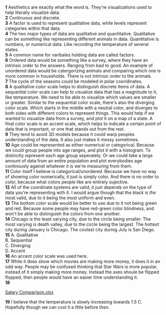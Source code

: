 **1** Aesthetics are exactly what the word is. They're visualizations used to help literally visualize data.   
**2** Continuous and discrete.   
**3** A factor is used to represent qualitative data, while levels represent categories within that data.  
**4** The two major types of data are qualitative and quantitative. Qualitative can be something like representing different animals in data. Quantitative is numbers, or numerical data. Like recording the temperature of several states.  
**5** A common name for varibales holding data are called factors.  
**6** Ordered data would be something like a survey, where they have an intrinsic order to the answers. Ranging from bad to good. An example of unordered data would be catergorizing animals and comparing which one is more common in households. There is not intrinsic order to the animals.  
**7** The cycle of the seasons could be modeled in polar cooridinates.  
**8** A qualitative color scale helps to distinguish discrete items of data. A sequential color scale can help to visualize data that has a magnitude to it, like temperature. We need to be able to visualize which values are smaller or greater. 
Similar to the sequential color scale, there's also the diverging color scale. Which starts in the middle with a neutral color, and diverges to both sides with different colors to represent things. This would help if we wanted to visualize data from a survey, and plot it on a map of a state. 
A final color scale is an accent scale, which helps to indicate a certain point of data that is important, or one that stands out from the rest.  
**9** They tend to avoid 3D models because it could warp peoples understanding of the data. It also just makes it messy sometimes.  
**10** Age could be represented as either numerical or categorical. Because we could group people into age ranges, and plot it with a histogram. To distinctly represent each age group seperately. Or we could take a large amount of data from an entire population and plot everybodies age continously against whatever it is we're measuring from them.  
**11** Color itself I believe is categorical/unordered. Because we have no way of showing color numerically, it just is simply color. And there is no order to color, because what colors people like are entirely sujective.  
**12** All of the coordinate systems are valid, it just depends on the type of data you're representing with it. I would argue though that the black is *the* most valid, due to it being the most uniform and even.   
**13** The bottom color scale would be better to use due to it not being green and red. Because some people may have red-green color blindness, and won't be able to distinguish the colors from one another.  
**14** Chicago is the least varying city, due to the circle being smaller. The most varying is death valley, due to the circle being the largest. The hottest city during January is Chicago. The coolest city during July is San Diego.   
**15** A. Qualitative   
B. Sequential  
C. Diverging   
D. Accent   
**16** An accent color scale was used here.  
**17** While it does show which movies are making more money, it does it in an odd way. People may be confused thinking that Star Wars is more popular, instead of it simply making more money. Instead the axes shoule be flipped flopped, then people would have an easier time understanding it.   
**18**

[Salary Comparison.xlsx](https://github.com/bbovee-19/IDS2024S/files/15204413/Salary.Comparison.xlsx)


**19** I believe that the temperature is slowly increasing towards 1.5 C. Hopefully though we can cool it a little before then.  

